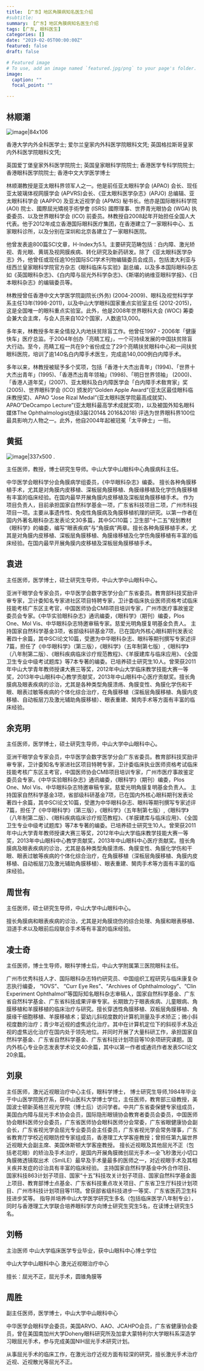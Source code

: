 ```yaml
---
title: 【广东】地区角膜病知名医生介绍
#subtitle: 
summary: 【广东】地区角膜病知名医生介绍
tags: [广东, 眼科医生]
categories: []
date: "2019-02-05T00:00:00Z"
featured: false
draft: false

# Featured image
# To use, add an image named `featured.jpg/png` to your page's folder. 
image:
  caption: ""
  focal_point: ""

---
```



## 林顺潮

![image|84x106](/img/rl/linshunchao.png) 

香港大学内外全科医学士; 爱尔兰皇家内外科医学院眼科文凭; 英国格拉斯哥皇家内外科医学院眼科文凭;

英国爱丁堡皇家外科医学院院士; 英国皇家眼科学院院士; 香港医学专科学院院士; 香港眼科医学院院士; 香港中文大学医学博士

林顺潮教授是亚太眼科界领军人之一。他是前任亚太眼科学会 (APAO) 会长、现任亚太玻璃体视网膜学会 (APVRS)会长、《亚太眼科医学杂志》(APJO) 总编辑、亚太眼科科学会 (AAPPO) 及亚太近视学会 (APMS) 秘书长。他亦是国际眼科科学院 (AOI) 院士、國際屈光矯視手術學會 (ISRS) 國際理事、世界青光眼协会 (WGA) 执委委员、以及世界眼科学会 (ICO) 前委员。林教授自2008起年开始担任全国人大代表。他于2012年成立香港国际眼科医疗集团，在香港建立了一家眼科中心、五家眼科诊所，以及分别在深圳和北京各建立了一家眼科医院。

他曾发表逾800篇SCI文章，H-Index为5.1。主要研究范畴包括：白内障、激光矫视、青光眼、黄斑及视网膜疾病、转化研究及新药研发。除了《亚太眼科医学杂志》外，他曾任或现任逾10份国际SCI学术刊物编辑委员会成员，包括澳大利亚与纽西兰皇家眼科学院官方杂志《眼科临床与实验》副总编，以及多本国际眼科杂志如《英国眼科杂志》、《白内障与屈光外科学杂志》、《斯堪的纳维亚眼科学报》、《日本眼科杂志》的编辑委员等。

林教授曾任香港中文大学医学院副院长(外务) (2004-2009)、眼科及视觉科学学系主任13年(1998-2011)，以及中山大学眼科国家重点实验室主任 (2012-2015)，这是全国唯一的眼科重点实验室。此外，他是2008年世界眼科大会 (WOC) 筹委会兼大会主席，与会人员来自102个国家，人数逾13,000。

多年来，林教授多年来全情投入内地扶贫除盲工作。他曾任1997 - 2006年「健康快车」医疗总监。于2004年创办「亮睛工程」，一个可持续发展的中国扶贫除盲大行动。至今，亮睛工程一共在9个省份成立了29个亮睛扶贫眼科中心和一间扶贫眼科医院，培训了逾140名白内障手术医生，完成逾140,000例白内障手术。

多年以来，林教授被赋予多个奖项，包括「香港十大杰出青年」(1994)、「世界十大杰出青年」(1995)、「香港杰出青年领袖」(1998)、「明日世界领袖」 (2000)、「香港人道年奖」(2007)、亚太眼科及白内障医学会「白内障手术敎育家」奖 (2005)、世界眼科学会 (ICO) 颁发的“Golden Apple Award”(亚太区最佳眼科临床教授奖)、APAO “Jose Rizal Medal”(亚太眼科医学院最高成就奖)、APAO“DeOcampo Lecture”(亚太眼科最高学术成就奖项)，以及被国外知名眼科媒体The Ophthalmologist连续3届(2014&amp; 2016&amp;2018) 评选为世界眼科界100位最具影响力人物之一。此外，他自2004年起被冠冕「太平绅士」一衔。


## 黄挺
![image|337x500](/img/rl/huangting.jpeg) .

主任医师，教授，博士研究生导师。中山大学中山眼科中心角膜病科主任。

中华医学会眼科学分会角膜病学组委员，《中华眼科杂志》编委。 擅长各种角膜移植手术，尤其是对角膜内皮移植、深板层角膜移植、角膜缘移植及化学伤角膜移植有丰富的临床经验。在国内最早开展角膜内皮移植及深板层角膜移植手术。 作为项目负责人，目前承担国家自然科学基金一项，广东省科技项目二项，广州市科技项目一项。主要从事遗传性、免疫性角膜病及角膜移植机理的研究。以第一作者在国内外著名眼科杂志发表论文30多篇，其中SCI10篇；卫生部“十二五”规划教材《眼科学》的编委，编写“眼表疾病”与“角膜病”两章。擅长各种角膜移植手术，尤其是对角膜内皮移植、深板层角膜移植、角膜缘移植及化学伤角膜移植有丰富的临床经验。在国内最早开展角膜内皮移植及深板层角膜移植手术。

## 袁进

主任医师，医学博士，硕士研究生导师，中山大学中山眼科中心。

亚洲干眼学会专家会员，中华医学会数字医学分会广东省委员。教育部科技奖励评审专家，卫计委知名专家进社区项目特聘专家，卫计委临床执业医师资格考试临床技能考核广东区主考官，中国医师协会CMB项目培训专家，广州市医疗事故鉴定委员会专家。《中华实验眼科杂志》通讯编委，《眼科学》（期刊）编委，Plos One、Mol Vis、中华眼科杂志特邀审稿专家。慈爱光明角膜复明基金负责人。 主持国家自然科学基金3项，省部级科研基金7项，已在国内外核心眼科期刊发表论著四十余篇，其中SCI论文10篇，受邀为中华眼科杂志、眼科等期刊撰写专家述评7篇，担任了《中华眼科学》（第三版），《眼科学》（五年制第七版）,《眼科学》（八年制第二版）、《眼科疾病临床诊疗规范教程》、《羊膜建库与临床应用》、《全国卫生专业中级考试题库》等7本专著的编委。已培养硕士研究生10人。曾荣获2011年中山大学青年教师授课大赛三等奖，2012年中山大学临床教学技能大赛一等奖，2013年中山眼科中心教学贡献奖，2013年中山眼科中心医疗贡献奖。擅长角膜病及眼表疾病的诊治，尤其是各种类型角膜溃疡、角膜变性、角膜化学伤和干眼、眼表过敏等疾病的个体化综合治疗，在角膜移植（深板层角膜移植、角膜内皮移植、自动板层刀及激光辅助角膜移植）、眼表重建、胬肉手术等方面有丰富的临床经验。

## 余克明

主任医师，医学博士，硕士研究生导师，中山大学中山眼科中心。

亚洲干眼学会专家会员，中华医学会数字医学分会广东省委员。教育部科技奖励评审专家，卫计委知名专家进社区项目特聘专家，卫计委临床执业医师资格考试临床技能考核广东区主考官，中国医师协会CMB项目培训专家，广州市医疗事故鉴定委员会专家。《中华实验眼科杂志》通讯编委，《眼科学》（期刊）编委，Plos One、Mol Vis、中华眼科杂志特邀审稿专家。慈爱光明角膜复明基金负责人。 主持国家自然科学基金3项，省部级科研基金7项，已在国内外核心眼科期刊发表论著四十余篇，其中SCI论文10篇，受邀为中华眼科杂志、眼科等期刊撰写专家述评7篇，担任了《中华眼科学》（第三版），《眼科学》（五年制第七版）,《眼科学》（八年制第二版）、《眼科疾病临床诊疗规范教程》、《羊膜建库与临床应用》、《全国卫生专业中级考试题库》等7本专著的编委。已培养硕士研究生10人。曾荣获2011年中山大学青年教师授课大赛三等奖，2012年中山大学临床教学技能大赛一等奖，2013年中山眼科中心教学贡献奖，2013年中山眼科中心医疗贡献奖。擅长角膜病及眼表疾病的诊治，尤其是各种类型角膜溃疡、角膜变性、角膜化学伤和干眼、眼表过敏等疾病的个体化综合治疗，在角膜移植（深板层角膜移植、角膜内皮移植、自动板层刀及激光辅助角膜移植）、眼表重建、胬肉手术等方面有丰富的临床经验。


## 周世有

主任医师，硕士研究生导师，中山大学中山眼科中心。 

擅长角膜病和眼表疾病的诊治，尤其是对角膜烧伤的综合处理、角膜和眼表移植、泪道手术以及眼前后段联合手术等有丰富的临床经验。

## 凌士奇

主任医师，博士生导师，眼科学博士后，中山大学附属第三医院眼科主任。

广州市优秀科技人才、国际眼科杂志特约研究员、中国组织工程研究与临床康复杂志执行编委， “IOVS”、 “Curr Eye Res”、“Archives of Ophthalmology”、“Clin Experiment Ophthalmol”等国际知名眼科杂志审稿人，国家自然科学基金、广东省自然科学基金、广东省科技成果评审专家。长期致力于眼表疾病、儿童眼病、角膜移植和羊膜移植的临床治疗与研究。擅长穿透性角膜移植、双板层角膜移植、角膜缘干细胞移植、羊膜移植术；婴幼儿斜视度数的计算机测量及手术矫正；微小斜视度数的治疗；青少年近视的虚焦远化治疗。其中在计算机定位下的斜视手术及近视的虚焦远化治疗在国内处于领先地位。并同时开展了大量科研工作，承担国家自然科学基金、广东省自然科学基金、广东省科技计划项目等10余项研究课题。国内外核心专业杂志发表学术论文40余篇，其中以第一作者或通讯作者发表SCI论文20余篇。


## 刘泉

主任医师，激光近视眼治疗中心主任，眼科学博士， 博士研究生导师,1984年毕业于中山医学院医疗系，获中山医科大学博士学位，主任医师，教育部三级教授，美国波士顿新英格兰视光学院（博士后）访问学者。中共广东省委保健专家组成员，美国白内障与屈光手术协会会员，国际隐形眼镜协会教育者委员会委员，中国医师协会眼科医师分会委员，广东省医师协会眼科医师分会常委，广东省眼健康协会副会长，广东省视光学会屈光专业委员会主任委员，广东省视光学会常务理事，广东省教育厅学校近视眼防控专家组成员，香港理工大学客座教授；曾担任第九届世界近视眼大会副主席、美国休斯顿大学客座教授。
擅长近视眼及其他屈光不正（包括老花眼）的矫治及手术治疗，是国内开展角膜微创屈光手术—全飞秒激光小切口角膜微透镜取出术（SmILE）最早及手术量最多的医师之一，对近视眼手术及其相关疾并发症的诊治具有丰富的临床经验。
主持国家自然科学基金中外合作项目、国家科技863计划子项目、国家“十五”科技攻关计划子项目、国家自然科学基金面上项目、教育部博士点基金、广东省科技重点攻关项目、广东省卫生厅科技计划项目、广州市科技计划项目等11项。曾获部省级科技进步一等奖、广东省医药卫生科技进步奖等。
指导并培养中山大学医学研究生多名（包括临床医学八年制专业），同时与香港理工大学联合培养眼科学方向博士研究生究生5名，在读博士研究生5名。

## 刘畅

主治医师 中山大学临床医学专业毕业，获中山眼科中心博士学位

中山大学中山眼科中心 激光近视眼治疗中心

擅长：屈光不正，屈光手术，圆锥角膜等

## 周胜

副主任医师，医学博士，中山大学中山眼科中心

中华医学会眼科学会委员，美国ARVO、AAO、JCAHPO会员，广东省健康协会委员，曾在美国南加州大学Doheny眼科研究所及加拿大蒙特利尔大学眼科系深造学习眼屈光手术，参与完成美国NIH屈光手术研究计划。

从事屈光手术的临床工作，在激光治疗近视方面有较深的研究，擅长激光手术治疗近视、近视散光等屈光不正。
